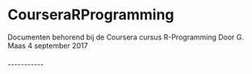 # CourseraRProgramming
Documenten behorend bij de Coursera cursus R-Programming
Door G. Maas
4 september 2017

###### ----------- ######
